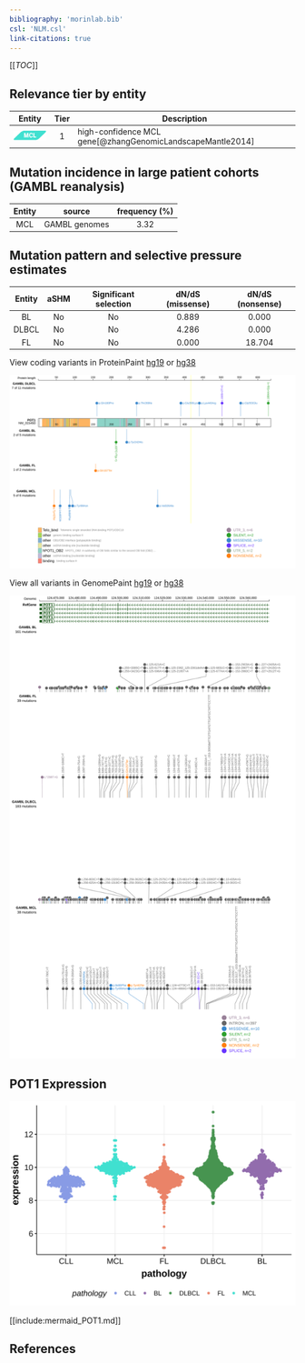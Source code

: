 ```yaml
---
bibliography: 'morinlab.bib'
csl: 'NLM.csl'
link-citations: true
---
```

[[_TOC_]]



## Relevance tier by entity

|Entity|Tier|Description             |
|:------:|:----:|------------------------|
|![MCL](images/icons/MCL_tier1.png)   |1   |high-confidence MCL gene[@zhangGenomicLandscapeMantle2014]|

## Mutation incidence in large patient cohorts (GAMBL reanalysis)

|Entity|source       |frequency (%)|
|:------:|:-------------:|:-------------:|
|MCL   |GAMBL genomes|3.32         |

## Mutation pattern and selective pressure estimates

|Entity|aSHM|Significant selection|dN/dS (missense)|dN/dS (nonsense)|
|:------:|:----:|:---------------------:|:----------------:|:----------------:|
|BL    |No  |No                   |0.889           | 0.000          |
|DLBCL |No  |No                   |4.286           | 0.000          |
|FL    |No  |No                   |0.000           |18.704          |




View coding variants in ProteinPaint [hg19](https://morinlab.github.io/LLMPP/GAMBL/POT1_protein.html)  or [hg38](https://morinlab.github.io/LLMPP/GAMBL/POT1_protein_hg38.html)

![](images/proteinpaint/POT1_NM_015450.svg)

View all variants in GenomePaint [hg19](https://morinlab.github.io/LLMPP/GAMBL/POT1.html)  or [hg38](https://morinlab.github.io/LLMPP/GAMBL/POT1_hg38.html)

![](images/proteinpaint/POT1.svg)

## POT1 Expression
![](images/gene_expression/POT1_by_pathology.svg)
<!-- ORIGIN: zhangGenomicLandscapeMantle2014 -->
<!-- MCL: zhangGenomicLandscapeMantle2014 -->

[[include:mermaid_POT1.md]]

## References

